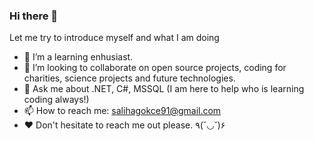 ### Hi there 👋

<!--
**SalihaGokceSahin/SalihaGokceSahin** is a ✨ _special_ ✨ repository because its `README.md` (this file) appears on your GitHub profile.

Here are some ideas to get you started:-->
Let me try to introduce myself and what I am doing
- 🔭 I’m a learning enhusiast.
- 👯 I’m looking to collaborate on open source projects, coding for charities, science projects and future technologies.
- 💬 Ask me about .NET, C#, MSSQL (I am here to help who is learning coding always!)
- 📫 How to reach me: salihagokce91@gmail.com
- ♥  Don't hesitate to reach me out please. ٩(˘◡˘)۶

